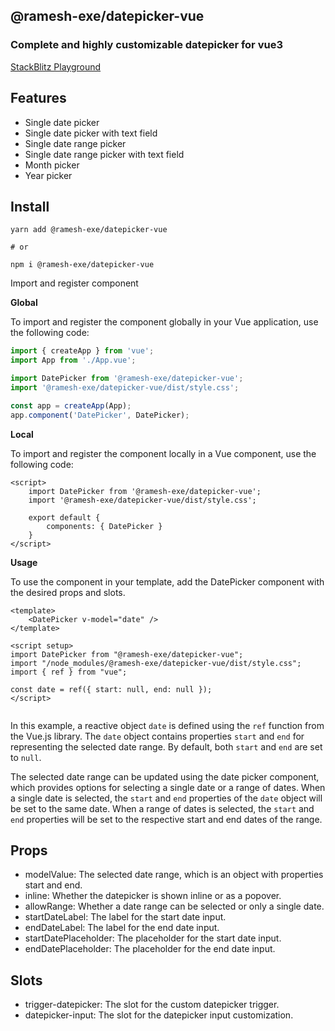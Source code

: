 ## @ramesh-exe/datepicker-vue


### Complete and highly customizable datepicker for vue3


[StackBlitz Playground](https://stackblitz.com/edit/ramesh-exedatepicker-vue?file=src%2Fcomponents%2FPlayground.vue)

## Features

- Single date picker
- Single date picker with text field
- Single date range picker
- Single date range picker with text field
- Month picker
- Year picker

## Install

```shell
yarn add @ramesh-exe/datepicker-vue

# or

npm i @ramesh-exe/datepicker-vue
```

Import and register component

**Global**

To import and register the component globally in your Vue application, use the following code:

```js
import { createApp } from 'vue';
import App from './App.vue';

import DatePicker from '@ramesh-exe/datepicker-vue';
import '@ramesh-exe/datepicker-vue/dist/style.css';

const app = createApp(App);
app.component('DatePicker', DatePicker);
```

**Local**

To import and register the component locally in a Vue component, use the following code:


```vue
<script>
    import DatePicker from '@ramesh-exe/datepicker-vue';
    import '@ramesh-exe/datepicker-vue/dist/style.css';
    
    export default {
        components: { DatePicker }
    }
</script>
```

**Usage**


To use the component in your template, add the DatePicker component with the desired props and slots.

```vue
<template>
    <DatePicker v-model="date" />
</template>

<script setup>
import DatePicker from "@ramesh-exe/datepicker-vue";
import "/node_modules/@ramesh-exe/datepicker-vue/dist/style.css";
import { ref } from "vue";

const date = ref({ start: null, end: null });
</script>


```

In this example, a reactive object `date` is defined using the `ref` function from the Vue.js library. The `date` object contains properties `start` and `end` for representing the selected date range. By default, both `start` and `end` are set to `null`.

The selected date range can be updated using the date picker component, which provides options for selecting a single date or a range of dates. When a single date is selected, the `start` and `end` properties of the `date` object will be set to the same date. When a range of dates is selected, the `start` and `end` properties will be set to the respective start and end dates of the range.


## Props
- modelValue: The selected date range, which is an object with properties start and end.
- inline: Whether the datepicker is shown inline or as a popover.
- allowRange: Whether a date range can be selected or only a single date.
- startDateLabel: The label for the start date input.
- endDateLabel: The label for the end date input.
- startDatePlaceholder: The placeholder for the start date input.
- endDatePlaceholder: The placeholder for the end date input.

## Slots
- trigger-datepicker: The slot for the custom datepicker trigger.
- datepicker-input: The slot for the datepicker input customization.

